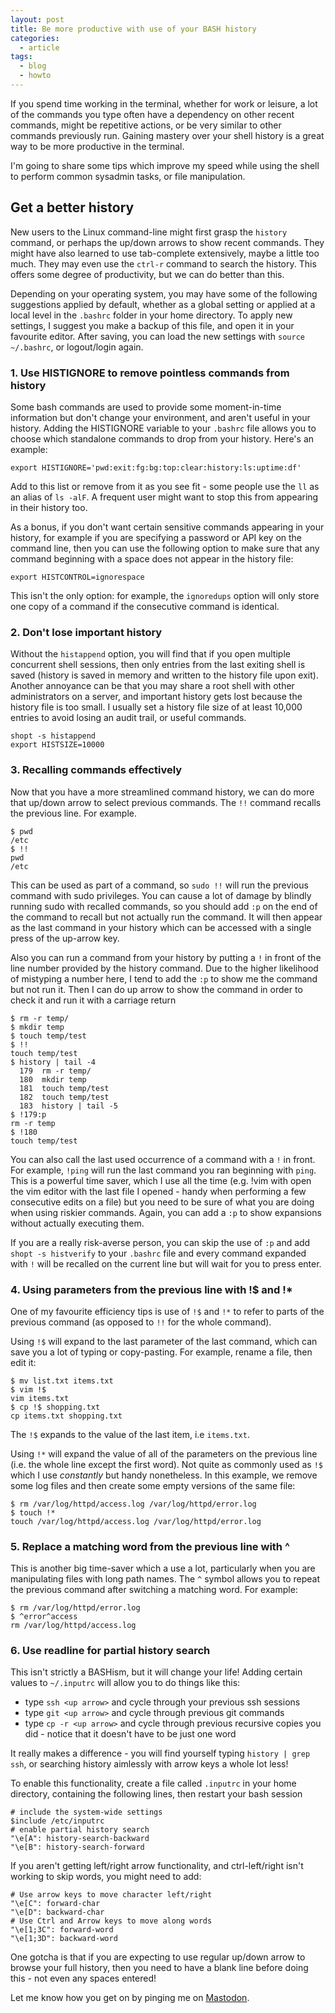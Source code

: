 ```yaml
---
layout: post
title: Be more productive with use of your BASH history
categories:
  - article
tags:
  - blog
  - howto
---
```


If you spend time working in the terminal, whether for work or leisure, a lot
of the commands you type often have a dependency on other recent commands, 
might be repetitive actions, or be very similar to other commands previously
run. Gaining mastery over your shell history is a great way to be more
productive in the terminal. 

I'm going to share some tips which improve my speed while using the shell to
perform common sysadmin tasks, or file manipulation.

## Get a better history

New users to the Linux command-line might first grasp the `history` command, or
perhaps the up/down arrows to
show recent commands. They might have also learned to use tab-complete
extensively, maybe a little too much. They may even use the `ctrl-r` command to
search the history. This offers some degree of productivity, but we can do
better than this. 

Depending on your operating system, you may have some of the following
suggestions applied by default, whether as a global setting or applied at a
local level in the `.bashrc` folder in your home directory. To apply new
settings, I suggest you make a backup of this file, and open it in your
favourite editor. After saving, you can load the new settings with `source
~/.bashrc`, or logout/login again. 

### 1. Use HISTIGNORE to remove pointless commands from history

Some bash commands are used to provide some moment-in-time information but
don't change your environment, and aren't useful in your history. Adding the
HISTIGNORE variable to your `.bashrc` file allows you to choose which
standalone commands to drop from your history. Here's an example: 

```
export HISTIGNORE='pwd:exit:fg:bg:top:clear:history:ls:uptime:df'
```

Add to this list or remove from it as you see fit - some people use the `ll` as
an alias of `ls -alF`. A frequent user might want to stop this from appearing
in their history too.

As a bonus, if you don't want certain sensitive commands appearing in your
history, for example if you are specifying a password or API key on the command
line, then you can use the following option to make sure that any command
beginning with a space does not appear in the history file:

```
export HISTCONTROL=ignorespace
```

This isn't the only option: for example, the `ignoredups` option will only
store one copy of a command if the consecutive command is identical. 

### 2. Don't lose important history

Without the `histappend` option, you will find that if you open multiple
concurrent shell sessions, then only entries from the last exiting shell is
saved (history is saved in memory and written to the history file upon exit).
Another annoyance can be that you may share a root shell with other
administrators on a server, and important history gets lost because the history
file is too small. I usually set a history file size of at least 10,000 entries
to avoid losing an audit trail, or useful commands. 

```
shopt -s histappend
export HISTSIZE=10000
```

### 3. Recalling commands effectively

Now that you have a more streamlined command history, we can do more that
up/down arrow to select previous commands. 
The `!!` command recalls the previous line. For example.

```
$ pwd
/etc
$ !!
pwd
/etc
```

This can be used as part of a command, so `sudo !!` will run the previous
command with sudo privileges. You can cause a lot of damage by blindly running
sudo with recalled commands, so you should add `:p` on the end of the command
to recall but not actually run the command. It will then appear as the last
command in your history which can be accessed with a single press of the
up-arrow key. 

Also you can run a command from your history by putting a `!` in front of the
line number provided by the history command. Due to the higher likelihood of
mistyping a number here, I tend to add the `:p` to show me the command but not
run it. Then I can do up arrow to show the command in order to check it and run
it with a carriage return  

```
$ rm -r temp/
$ mkdir temp
$ touch temp/test
$ !!
touch temp/test
$ history | tail -4
  179  rm -r temp/
  180  mkdir temp
  181  touch temp/test
  182  touch temp/test
  183  history | tail -5
$ !179:p
rm -r temp
$ !180
touch temp/test
```

You can also call the last used occurrence of a command with a `!` in front.
For example, `!ping` will run the last command you ran beginning with `ping`.
This is a powerful time saver, which I use all the time (e.g. !vim with open
the vim editor with the last file I opened - handy when performing a few
consecutive edits on a file) but you need to be sure of what you
are doing when using riskier commands. Again, you can add a `:p` to show
expansions without actually executing them. 

If you are a really risk-averse person, you can skip the use of `:p` and add
`shopt -s histverify` to your `.bashrc` file and every command expanded with
`!` will be recalled on the current line but will wait for you to press enter. 

### 4. Using parameters from the previous line with !$ and !*

One of my favourite efficiency tips is use of `!$` and `!*` to refer to parts
of the previous command (as opposed to `!!` for the whole command).

Using `!$` will expand to the last parameter of the last command, which can
save you a lot of typing or copy-pasting. For example, rename a file, then edit
it:

```
$ mv list.txt items.txt
$ vim !$
vim items.txt
$ cp !$ shopping.txt
cp items.txt shopping.txt
```

The `!$` expands to the value of the last item, i.e `items.txt`.

Using `!*` will expand the value of all of the parameters on the previous line
(i.e. the whole line except the first word). Not quite as commonly used as `!$`
which I use *constantly* but handy nonetheless. In this example, we remove some
log files and then create some empty versions of the same file: 

```
$ rm /var/log/httpd/access.log /var/log/httpd/error.log
$ touch !*
touch /var/log/httpd/access.log /var/log/httpd/error.log
```

### 5. Replace a matching word from the previous line with ^

This is another big time-saver which a use a lot, particularly when you are
manipulating files with long path names. The `^` symbol allows you to repeat
the previous command after switching a matching word. For example:

```
$ rm /var/log/httpd/error.log
$ ^error^access
rm /var/log/httpd/access.log
```

### 6. Use readline for partial history search

This isn't strictly a BASHism, but it will change your life! Adding certain
values to `~/.inputrc` will allow you to do things like this:  

* type `ssh <up arrow>` and cycle through your previous ssh sessions
* type `git <up arrow>` and cycle through previous git commands
* type `cp -r <up arrow>` and cycle through previous recursive copies you did - notice that it doesn't have to be just one word

It really makes a difference - you will find yourself typing `history | grep
ssh`, or searching history aimlessly with arrow keys a whole lot less!

To enable this functionality, create a file called `.inputrc` in your home
directory, containing the following lines, then restart your bash session 

```
# include the system-wide settings
$include /etc/inputrc
# enable partial history search
"\e[A": history-search-backward
"\e[B": history-search-forward
```

If you aren't getting left/right arrow functionality, and ctrl-left/right isn't
working to skip words, you might need to add:

```
# Use arrow keys to move character left/right
"\e[C": forward-char
"\e[D": backward-char
# Use Ctrl and Arrow keys to move along words
"\e[1;3C": forward-word
"\e[1;3D": backward-word
```
  
One gotcha is that if you are expecting to use regular up/down arrow to browse
your full history, then you need to have a blank line before doing this - not
even any spaces entered!

Let me know how you get on by pinging me on [Mastodon](https://fosstodon.org/@simon).
 

